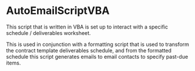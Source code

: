 # AutoEmailScriptVBA

This script that is written in VBA is set up to interact with a specific schedule / deliverables worksheet. 

This is used in conjunction with a formatting script that is used to transform the contract template deliverables schedule, and from the formatted schedule this script generates emails to email contacts to specify past-due items.

